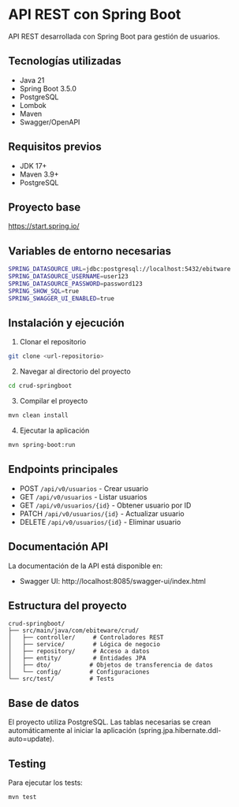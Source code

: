 
# API REST con Spring Boot

API REST desarrollada con Spring Boot para gestión de usuarios.

## Tecnologías utilizadas

- Java 21
- Spring Boot 3.5.0
- PostgreSQL
- Lombok
- Maven
- Swagger/OpenAPI

## Requisitos previos

- JDK 17+
- Maven 3.9+
- PostgreSQL

## Proyecto base
https://start.spring.io/

## Variables de entorno necesarias

```bash
SPRING_DATASOURCE_URL=jdbc:postgresql://localhost:5432/ebitware
SPRING_DATASOURCE_USERNAME=user123
SPRING_DATASOURCE_PASSWORD=password123
SPRING_SHOW_SQL=true
SPRING_SWAGGER_UI_ENABLED=true
```

## Instalación y ejecución

1. Clonar el repositorio
```bash
git clone <url-repositorio>
```

2. Navegar al directorio del proyecto
```bash
cd crud-springboot
```

3. Compilar el proyecto
```bash
mvn clean install
```

4. Ejecutar la aplicación
```bash
mvn spring-boot:run
```

## Endpoints principales

- POST `/api/v0/usuarios` - Crear usuario
- GET `/api/v0/usuarios` - Listar usuarios
- GET `/api/v0/usuarios/{id}` - Obtener usuario por ID
- PATCH `/api/v0/usuarios/{id}` - Actualizar usuario
- DELETE `/api/v0/usuarios/{id}` - Eliminar usuario

## Documentación API

La documentación de la API está disponible en:
- Swagger UI: http://localhost:8085/swagger-ui/index.html

## Estructura del proyecto

```
crud-springboot/
├── src/main/java/com/ebiteware/crud/
│   ├── controller/     # Controladores REST
│   ├── service/        # Lógica de negocio
│   ├── repository/     # Acceso a datos
│   ├── entity/         # Entidades JPA
│   ├── dto/           # Objetos de transferencia de datos
│   └── config/        # Configuraciones
└── src/test/          # Tests
```

## Base de datos

El proyecto utiliza PostgreSQL. Las tablas necesarias se crean automáticamente al iniciar la aplicación (spring.jpa.hibernate.ddl-auto=update).

## Testing

Para ejecutar los tests:
```bash
mvn test
```